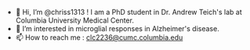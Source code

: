 - 👋 Hi, I’m @chriss1313 ! I am a PhD student in Dr. Andrew Teich's lab at Columbia University Medical Center.
- 👀 I’m interested in microglial responses in Alzheimer's disease. 
- 📫 How to reach me : clc2236@cumc.columbia.edu

